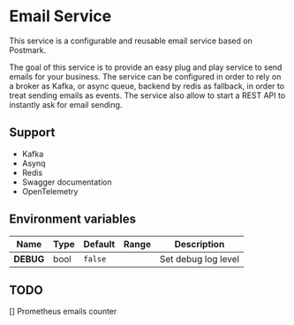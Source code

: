 # Email Service

This service is a configurable and reusable email service based on Postmark.

The goal of this service is to provide an easy plug and play service to send emails for your business.
The service can be configured in order to rely on a broker as Kafka, or async queue, backend by redis as fallback, in order to treat sending emails as events. The service also allow to start a REST API to instantly ask for email sending.

## Support

- Kafka
- Asynq
- Redis
- Swagger documentation
- OpenTelemetry

## Environment variables

| Name      | Type | Default | Range | Description         |
| --------- | ---- | ------- | ----- | ------------------- |
| **DEBUG** | bool | `false` |       | Set debug log level |

## TODO

[] Prometheus emails counter
